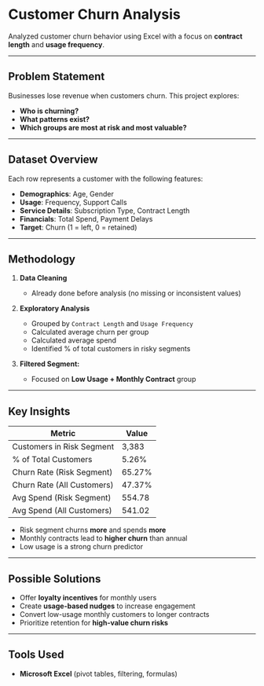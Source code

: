 # Customer Churn Analysis

Analyzed customer churn behavior using Excel with a focus on **contract length** and **usage frequency**.

---

##  Problem Statement

Businesses lose revenue when customers churn. This project explores:
- **Who is churning?**
- **What patterns exist?**
- **Which groups are most at risk and most valuable?**

---

##  Dataset Overview

Each row represents a customer with the following features:
- **Demographics**: Age, Gender
- **Usage**: Frequency, Support Calls
- **Service Details**: Subscription Type, Contract Length
- **Financials**: Total Spend, Payment Delays
- **Target**: Churn (1 = left, 0 = retained)

---

##  Methodology

1. **Data Cleaning**
   - Already done before analysis (no missing or inconsistent values)

2. **Exploratory Analysis**
   - Grouped by `Contract Length` and `Usage Frequency`
   - Calculated average churn per group
   - Calculated average spend
   - Identified % of total customers in risky segments

3. **Filtered Segment:**
   - Focused on **Low Usage + Monthly Contract** group

---

##  Key Insights

| Metric                          | Value        |
|--------------------------------|--------------|
| Customers in Risk Segment      | 3,383        |
| % of Total Customers           | 5.26%        |
| Churn Rate (Risk Segment)      | 65.27%       |
| Churn Rate (All Customers)     | 47.37%       |
| Avg Spend (Risk Segment)       | 554.78       |
| Avg Spend (All Customers)      | 541.02       |

- Risk segment churns **more** and spends **more**
- Monthly contracts lead to **higher churn** than annual
- Low usage is a strong churn predictor

---

##  Possible Solutions

- Offer **loyalty incentives** for monthly users
- Create **usage-based nudges** to increase engagement
- Convert low-usage monthly customers to longer contracts
- Prioritize retention for **high-value churn risks**

---

##  Tools Used

- **Microsoft Excel** (pivot tables, filtering, formulas)

